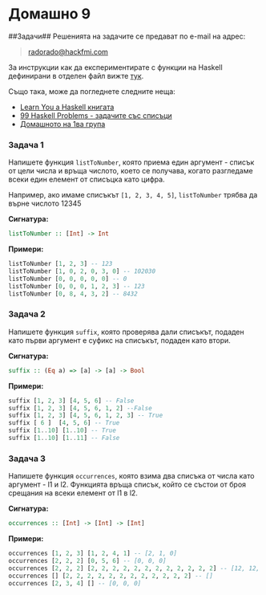Домашно 9
===========

##Задачи##
Решенията на задачите се предават по e-mail на адрес:

> radorado@hackfmi.com

За инструкции как да експериментирате с функции на Haskell дефинирани в отделен файл вижте [тук](https://github.com/IvanIvanov/fp2013/wiki/%D0%98%D0%BD%D1%81%D1%82%D0%B0%D0%BB%D0%B0%D1%86%D0%B8%D1%8F-%D0%B8-%D1%80%D0%B0%D0%B1%D0%BE%D1%82%D0%B0-%D1%81-Haskell-Platform#%D0%9A%D0%B0%D0%BA-%D0%B4%D0%B0-%D1%81%D1%82%D0%B0%D1%80%D1%82%D0%B8%D1%80%D0%B0%D0%BC%D0%B5-%D0%B8%D0%BD%D1%82%D0%B5%D1%80%D0%B0%D0%BA%D1%82%D0%B8%D0%B2%D0%BD%D0%B0-%D1%81%D1%80%D0%B5%D0%B4%D0%B0-%D0%B7%D0%B0-%D0%B5%D0%BA%D1%81%D0%BF%D0%B5%D1%80%D0%B8%D0%BC%D0%B5%D0%BD%D1%82%D0%B8%D1%80%D0%B0%D0%BD%D0%B5-%D1%81-haskell-repl).

Също така, може да погледнете следните неща:
* [Learn You a Haskell книгата](http://learnyouahaskell.com/chapters)
* [99 Haskell Problems - задачите със списъци](http://www.haskell.org/haskellwiki/99_questions/)
* [Домашното на 1ва група](https://github.com/IvanIvanov/fp2013/tree/master/lab1/homework9)

### Задача 1

Напишете функция ```listToNumber```, която приема един аргумент - списък от цели числа и връща числото, което се получава, когато разгледаме всеки един елемент от списъцка като цифра.

Например, ако имаме списъкът ```[1, 2, 3, 4, 5]```, ```listToNumber``` трябва да върне числото 12345

**Сигнатура:**

```Haskell
listToNumber :: [Int] -> Int
```

**Примери:**

```Haskell
listToNumber [1, 2, 3] -- 123
listToNumber [1, 0, 2, 0, 3, 0] -- 102030
listToNumber [0, 0, 0, 0, 0] -- 0
listToNumber [0, 0, 0, 1, 2, 3] -- 123
listToNumber [0, 8, 4, 3, 2] -- 8432
```

### Задача 2
Напишете функция ```suffix```, която проверява дали списъкът, подаден като първи аргумент е суфикс на списъкът, подаден като втори.

**Сигнатура:**

```haskell
suffix :: (Eq a) => [a] -> [a] -> Bool
```

**Примери:**

```haskell
suffix [1, 2, 3] [4, 5, 6] -- False
suffix [1, 2, 3] [4, 5, 6, 1, 2] --False
suffix [1, 2, 3] [4, 5, 6, 1, 2, 3] -- True
suffix [ 6 ]  [4, 5, 6] -- True
suffix [1..10] [1..10] -- True
suffix [1..10] [1..11] -- False
```

### Задача 3
Напишете функция ```occurrences```, която взима два списъка от числа като аргумент - l1 и l2.
Функцията връща списък, който се състои от броя срещания на всеки елемент от l1 в l2.


**Сигнатура:**
```haskell
occurrences :: [Int] -> [Int] -> [Int]
```

**Примери:**

```haskell
occurrences [1, 2, 3] [1, 2, 4, 1] -- [2, 1, 0]
occurrences [2, 2, 2] [0, 5, 6] -- [0, 0, 0]
occurrences [2, 2, 2] [2, 2, 2, 2, 2, 2, 2, 2, 2, 2, 2, 2] -- [12, 12, 12]
occurrences [] [2, 2, 2, 2, 2, 2, 2, 2, 2, 2, 2, 2] -- []
occurrences [2, 3, 4] [] -- [0, 0, 0]
```